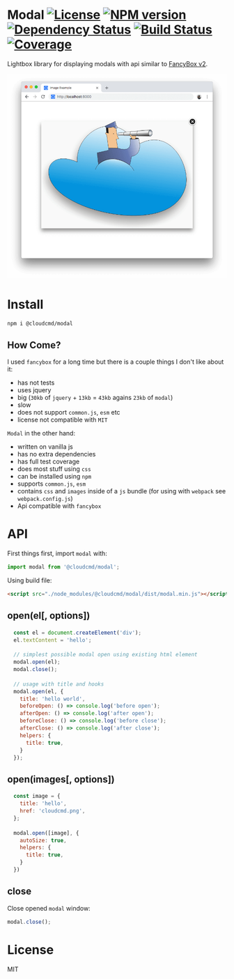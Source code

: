 # Modal [![License][LicenseIMGURL]][LicenseURL] [![NPM version][NPMIMGURL]][NPMURL] [![Dependency Status][DependencyStatusIMGURL]][DependencyStatusURL] [![Build Status][BuildStatusIMGURL]][BuildStatusURL] [![Coverage][CoverageIMGURL]][CoverageURL]

Lightbox library for displaying modals with api similar to [FancyBox v2](http://fancyapps.com/fancybox/).

![Modal](https://raw.githubusercontent.com/cloudcmd/modal/master/screen/modal.png "modal")

# Install

```
npm i @cloudcmd/modal
```

## How Come?

I used `fancybox` for a long time but there is a couple things I don't like about it:

- has not tests
- uses jquery
- big (`30kb` of `jquery` + `13kb` = `43kb` agains `23kb` of `modal`)
- slow
- does not support `common.js`, `esm` etc
- license not compatible with `MIT`

`Modal` in the other hand:

- written on vanilla js
- has no extra dependencies
- has full test coverage
- does most stuff using `css`
- can be installed using `npm`
- supports `common.js`, `esm`
- contains `css` and `images` inside of a `js` bundle (for using with `webpack` see `webpack.config.js`)
- Api compatible with `fancybox`

# API

First things first, import `modal` with:

```js
import modal from '@cloudcmd/modal';
```

Using build file:

```html
<script src="./node_modules/@cloudcmd/modal/dist/modal.min.js"></script>
```

## open(el[, options])

```js
  const el = document.createElement('div');
  el.textContent = 'hello';
  
  // simplest possible modal open using existing html element
  modal.open(el);
  modal.close();
  
  // usage with title and hooks
  modal.open(el, {
    title: 'hello world',
    beforeOpen: () => console.log('before open');
    afterOpen: () => console.log('after open');
    beforeClose: () => console.log('before close');
    afterClose: () => console.log('after close');
    helpers: {
      title: true,
    }
  });
```

## open(images[, options])

```js
  const image = {
    title: 'hello',
    href: 'cloudcmd.png',
  };
  
  modal.open([image], {
    autoSize: true,
    helpers: {
      title: true,
    }
  })
```

## close

Close opened `modal` window:

```js
modal.close();
```

# License
MIT

[NPMIMGURL]:                https://img.shields.io/npm/v/@cloudcmd/modal.svg?style=flat&longCache=true
[BuildStatusIMGURL]:        https://img.shields.io/travis/cloudcmd/modal/master.svg?style=flat&longCache=true
[DependencyStatusIMGURL]:   https://img.shields.io/david/cloudcmd/modal.svg?style=flat&longCache=true
[LicenseIMGURL]:            https://img.shields.io/badge/license-MIT-317BF9.svg?style=flat&longCache=true

[NPMURL]:                   https://npmjs.org/package/@cloudcmd/modal "npm"
[BuildStatusURL]:           https://travis-ci.org/cloudcmd/modal  "Build Status"
[DependencyStatusURL]:      https://david-dm.org/cloudcmd/modal "Dependency Status"
[LicenseURL]:               https://tldrlegal.com/license/mit-license "MIT License"

[CoverageURL]:              https://coveralls.io/github/cloudcmd/modal?branch=master
[CoverageIMGURL]:           https://coveralls.io/repos/cloudcmd/modal/badge.svg?branch=master&service=github

